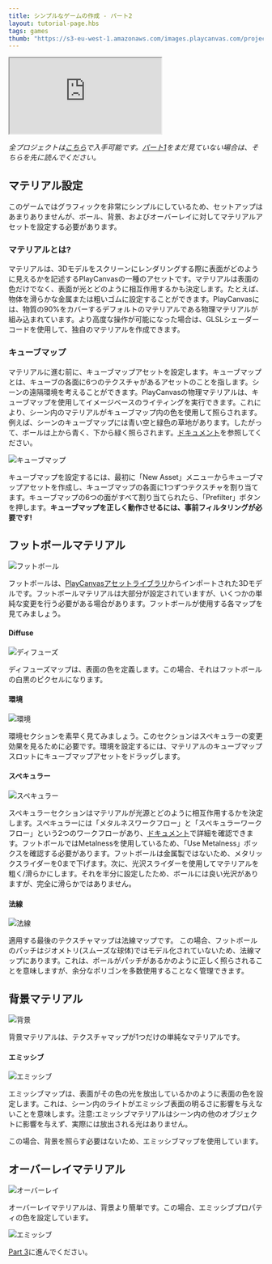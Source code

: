 ```yaml
---
title: シンプルなゲームの作成 - パート2
layout: tutorial-page.hbs
tags: games
thumb: "https://s3-eu-west-1.amazonaws.com/images.playcanvas.com/projects/12/406050/LIJTDO-image-75.jpg"
---
```


<iframe loading="lazy" src="https://playcanv.as/p/KH37bnOk/?overlay=false" title="シンプルなゲームの作り方 - パート2"></iframe>

*全プロジェクトは[こちら][16]で入手可能です。[パート1][1]をまだ見ていない場合は、そちらを先に読んでください。*

## マテリアル設定

このゲームではグラフィックを非常にシンプルにしているため、セットアップはあまりありませんが、ボール、背景、およびオーバーレイに対してマテリアルアセットを設定する必要があります。

### マテリアルとは?

マテリアルは、3Dモデルをスクリーンにレンダリングする際に表面がどのように見えるかを記述するPlayCanvasの一種のアセットです。マテリアルは表面の色だけでなく、表面が光とどのように相互作用するかも決定します。たとえば、物体を滑らかな金属または粗いゴムに設定することができます。PlayCanvasには、物質の90%をカバーするデフォルトのマテリアルである物理マテリアルが組み込まれています。より高度な操作が可能になった場合は、GLSLシェーダーコードを使用して、独自のマテリアルを作成できます。

### キューブマップ

マテリアルに進む前に、キューブマップアセットを設定します。キューブマップとは、キューブの各面に6つのテクスチャがあるアセットのことを指します。シーンの遠隔環境を考えることができます。PlayCanvasの物理マテリアルは、キューブマップを使用してイメージベースのライティングを実行できます。これにより、シーン内のマテリアルがキューブマップ内の色を使用して照らされます。例えば、シーンのキューブマップには青い空と緑色の草地があります。したがって、ボールは上から青く、下から緑く照らされます。[ドキュメント][7]を参照してください。

![キューブマップ][8]

キューブマップを設定するには、最初に「New Asset」メニューからキューブマップアセットを作成し、キューブマップの各面に1つずつテクスチャを割り当てます。キューブマップの6つの面がすべて割り当てられたら、「Prefilter」ボタンを押します。**キューブマップを正しく動作させるには、事前フィルタリングが必要です!**

## フットボールマテリアル

![フットボール][3]

フットボールは、[PlayCanvasアセットライブラリ][2]からインポートされた3Dモデルです。フットボールマテリアルは大部分が設定されていますが、いくつかの単純な変更を行う必要がある場合があります。フットボールが使用する各マップを見てみましょう。

#### Diffuse

![ディフューズ][4]

ディフューズマップは、表面の色を定義します。この場合、それはフットボールの白黒のピクセルになります。

#### 環境

![環境][9]

環境セクションを素早く見てみましょう。このセクションはスペキュラーの変更効果を見るために必要です。環境を設定するには、マテリアルのキューブマップスロットにキューブマップアセットをドラッグします。

#### スペキュラー

![スペキュラー][5]

スペキュラーセクションはマテリアルが光源とどのように相互作用するかを決定します。スペキュラーには「メタルネスワークフロー」と「スペキュラーワークフロー」という2つのワークフローがあり、[ドキュメント][6]で詳細を確認できます。フットボールではMetalnessを使用しているため、「Use Metalness」ボックスを確認する必要があります。フットボールは金属製ではないため、メタリックスライダーを0まで下げます。次に、光沢スライダーを使用してマテリアルを粗く/滑らかにします。それを半分に設定したため、ボールには良い光沢がありますが、完全に滑らかではありません。

#### 法線

![法線][10]

適用する最後のテクスチャマップは法線マップです。 この場合、フットボールのパッチはジオメトリ(スムーズな球体)ではモデル化されていないため、法線マップにあります。これは、ボールがパッチがあるかのように正しく照らされることを意味しますが、余分なポリゴンを多数使用することなく管理できます。

## 背景マテリアル

![背景][11]

背景マテリアルは、テクスチャマップが1つだけの単純なマテリアルです。

#### エミッシブ

![エミッシブ][12]

エミッシブマップは、表面がその色の光を放出しているかのように表面の色を設定します。これは、シーン内のライトがエミッシブ表面の明るさに影響を与えないことを意味します。注意:エミッシブマテリアルはシーン内の他のオブジェクトに影響を与えず、実際には放出される光はありません。

この場合、背景を照らす必要はないため、エミッシブマップを使用しています。

## オーバーレイマテリアル

![オーバーレイ][13]

オーバーレイマテリアルは、背景より簡単です。この場合、エミッシブプロパティの色を設定しています。

![エミッシブ][14]

[Part 3][15]に進んでください。

[1]: /tutorials/keepyup-part-one/
[2]: https://store.playcanvas.com/
[3]: /images/tutorials/beginner/keepyup-part-two/ball-material.jpg
[4]: /images/tutorials/beginner/keepyup-part-two/ball-diffuse.jpg
[5]: /images/tutorials/beginner/keepyup-part-two/ball-spec.jpg
[6]: /user-manual/graphics/physical-rendering/physical-materials/
[7]: /user-manual/assets/cubemaps/
[8]: /images/tutorials/beginner/keepyup-part-two/cubemap-preview.jpg
[9]: /images/tutorials/beginner/keepyup-part-two/ball-env.jpg
[10]: /images/tutorials/beginner/keepyup-part-two/ball-normal.jpg
[11]: /images/tutorials/beginner/keepyup-part-two/backdrop-material.jpg
[12]: /images/tutorials/beginner/keepyup-part-two/backdrop-emissive.jpg
[13]: /images/tutorials/beginner/keepyup-part-two/overlay-material.jpg
[14]: /images/tutorials/beginner/keepyup-part-two/overlay-emissive.jpg
[15]: /tutorials/keepyup-part-three/
[16]: https://playcanvas.com/project/406050
